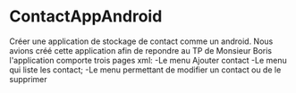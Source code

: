 # ContactAppAndroid
Créer une application de stockage de contact comme un android.
Nous avions créé cette application afin de repondre au TP de Monsieur Boris
l'application comporte trois pages xml: 
  -Le menu Ajouter contact
  -Le menu qui liste les contact;
  -Le menu permettant de modifier un contact ou de le supprimer

